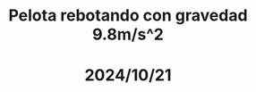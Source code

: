 <div align="center">
<h1 align="center">Pelota rebotando con gravedad 9.8m/s^2</h1>
</div>

<div align="center">
  <h1>2024/10/21</h1>
</div>